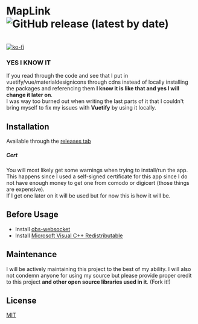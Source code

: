 # MapLink ![GitHub release (latest by date)](https://img.shields.io/github/downloads/lucthesloth/maplinkv2/latest/total)
<br>[![ko-fi](https://ko-fi.com/img/githubbutton_sm.svg)](https://ko-fi.com/B0B4ANQGE)

### YES I KNOW IT
If you read through the code and see that I put in vuetify/vue/materialdesignicons through cdns instead of locally installing the packages and referencing them **I know it is like that and yes I will change it later on**.<br> I was way too burned out when writing the last parts of it that I couldn't bring myself to fix my issues with **Vuetify** by using it locally.
## Installation

Available through the [releases tab](https://github.com/lucthesloth/maplinkv2/releases)

##### Cert
You will most likely get some warnings when trying to install/run the app. This happens since I used a self-signed certificate for this app since I do not have enough money to get one from comodo or digicert (those things are expensive).
<br>If I get one later on it will be used but for now this is how it will be.

## Before Usage

- Install [obs-websocket](https://obsproject.com/forum/resources/obs-websocket-remote-control-obs-studio-from-websockets.466/)
- Install [Microsoft Visual C++ Redistributable ](https://aka.ms/vs/17/release/vc_redist.x86.exe)
## Maintenance
I will be actively maintaining this project to the best of my ability.
I will also not condemn anyone for using my source but please provide proper credit to this project **and other open source libraries used in it**. (Fork it!)

## License
[MIT](https://choosealicense.com/licenses/mit/)
